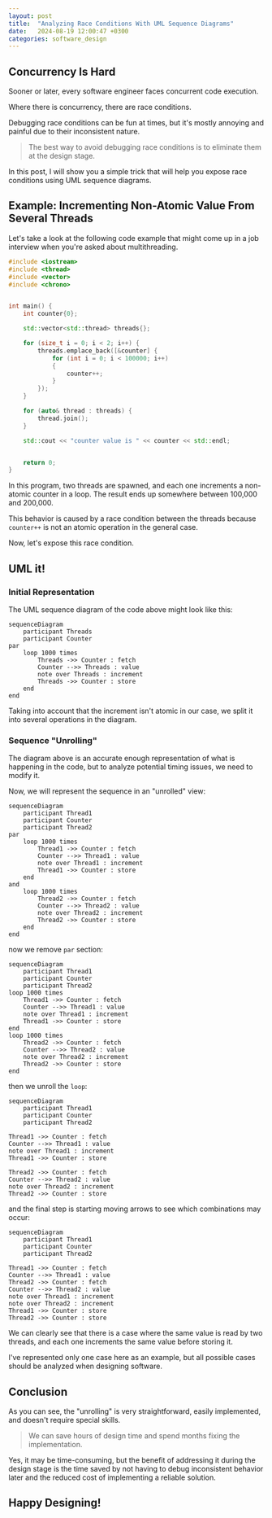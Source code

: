 ```yaml
---
layout: post
title:  "Analyzing Race Conditions With UML Sequence Diagrams"
date:   2024-08-19 12:00:47 +0300
categories: software_design
---
```


## Concurrency Is Hard

Sooner or later, every software engineer faces concurrent code execution.

Where there is concurrency, there are race conditions.

Debugging race conditions can be fun at times, but it's mostly annoying and
painful due to their inconsistent nature.

> The best way to avoid debugging race conditions is to eliminate them at the
> design stage.

In this post, I will show you a simple trick that will help you expose race
conditions using UML sequence diagrams.

## Example: Incrementing Non-Atomic Value From Several Threads

Let's take a look at the following code example that might come up in a job
interview when you're asked about multithreading.

```cpp
#include <iostream>
#include <thread>
#include <vector>
#include <chrono>


int main() {
    int counter{0};

    std::vector<std::thread> threads{};

    for (size_t i = 0; i < 2; i++) {
        threads.emplace_back([&counter] {
            for (int i = 0; i < 100000; i++)
            {
                counter++;
            }
        });
    }

    for (auto& thread : threads) {
        thread.join();
    }

    std::cout << "counter value is " << counter << std::endl;


    return 0;
}
```

In this program, two threads are spawned, and each one increments a non-atomic
counter in a loop. The result ends up somewhere between 100,000 and 200,000.

This behavior is caused by a race condition between the threads because
`counter++` is not an atomic operation in the general case.

Now, let's expose this race condition.

## UML it!

### Initial Representation

The UML sequence diagram of the code above might look like this:

```mermaid!
sequenceDiagram
    participant Threads
    participant Counter
par
    loop 1000 times
        Threads ->> Counter : fetch
        Counter -->> Threads : value
        note over Threads : increment
        Threads ->> Counter : store
    end
end
```

Taking into account that the increment isn't atomic in our case, we split it
into several operations in the diagram.

### Sequence "Unrolling"

The diagram above is an accurate enough representation of what is happening in
the code, but to analyze potential timing issues, we need to modify it.

Now, we will represent the sequence in an "unrolled" view:

```mermaid!
sequenceDiagram
    participant Thread1
    participant Counter
    participant Thread2
par
    loop 1000 times
        Thread1 ->> Counter : fetch
        Counter -->> Thread1 : value
        note over Thread1 : increment
        Thread1 ->> Counter : store
    end
and
    loop 1000 times
        Thread2 ->> Counter : fetch
        Counter -->> Thread2 : value
        note over Thread2 : increment
        Thread2 ->> Counter : store
    end
end
```

now we remove `par` section:

```mermaid!
sequenceDiagram
    participant Thread1
    participant Counter
    participant Thread2
loop 1000 times
    Thread1 ->> Counter : fetch
    Counter -->> Thread1 : value
    note over Thread1 : increment
    Thread1 ->> Counter : store
end
loop 1000 times
    Thread2 ->> Counter : fetch
    Counter -->> Thread2 : value
    note over Thread2 : increment
    Thread2 ->> Counter : store
end
```

then we unroll the `loop`:

```mermaid!
sequenceDiagram
    participant Thread1
    participant Counter
    participant Thread2

Thread1 ->> Counter : fetch
Counter -->> Thread1 : value
note over Thread1 : increment
Thread1 ->> Counter : store

Thread2 ->> Counter : fetch
Counter -->> Thread2 : value
note over Thread2 : increment
Thread2 ->> Counter : store
```

and the final step is starting moving arrows to see which combinations may occur:

```mermaid!
sequenceDiagram
    participant Thread1
    participant Counter
    participant Thread2

Thread1 ->> Counter : fetch
Counter -->> Thread1 : value
Thread2 ->> Counter : fetch
Counter -->> Thread2 : value
note over Thread1 : increment
note over Thread2 : increment
Thread1 ->> Counter : store
Thread2 ->> Counter : store
```

We can clearly see that there is a case where the same value is read by two
threads, and each one increments the same value before storing it.

I've represented only one case here as an example, but all possible cases
should be analyzed when designing software.

## Conclusion

As you can see, the "unrolling" is very straightforward, easily implemented,
and doesn't require special skills.

> We can save hours of design time and spend months fixing the implementation.

Yes, it may be time-consuming, but the benefit of addressing it during the
design stage is the time saved by not having to debug inconsistent behavior
later and the reduced cost of implementing a reliable solution.

## Happy Designing!
